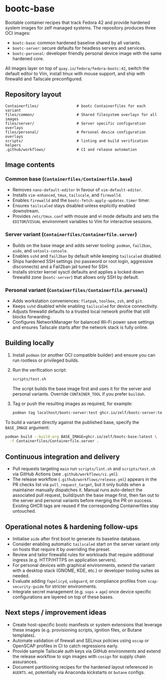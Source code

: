# bootc-base

Bootable container recipes that track Fedora 42 and provide hardened system
images for zelf managed systems. The repository produces three OCI images:

- `bootc-base`: common hardened baseline shared by all variants.
- `bootc-server`: secure defaults for headless servers and services.
- `bootc-personal`: developer friendly personal device image with the same
  hardened core.

All images layer on top of `quay.io/fedora/fedora-bootc:42`, switch the default
editor to Vim, install tmux with mouse support, and ship with firewalld and
Tailscale preconfigured.

## Repository layout

```
Containerfiles/                 # bootc Containerfiles for each variant
files/common/                   # Shared filesystem overlays for all images
files/server/                   # Server specific configuration overlays
files/personal/                 # Personal device configuration overlays
scripts/                        # linting and build verification helpers
.github/workflows/              # CI and release automation
```

## Image contents

### Common base (`Containerfiles/Containerfile.base`)

- Removes `nano-default-editor` in favour of `vim-default-editor`.
- Installs `vim-enhanced`, `tmux`, `tailscale`, and `firewalld`.
- Enables `firewalld` and the `bootc-fetch-apply-updates.timer` timer.
- Ensures `tailscaled` stays disabled unless explicitly enabled downstream.
- Provides `/etc/tmux.conf` with mouse and vi mode defaults and sets the
  `EDITOR`/`VISUAL` environment variables to Vim for interactive sessions.

### Server variant (`Containerfiles/Containerfile.server`)

- Builds on the base image and adds server tooling: `podman`, `fail2ban`,
  `aide`, and `setools-console`.
- Enables `sshd` and `fail2ban` by default while keeping `tailscaled` disabled.
- Ships hardened SSH settings (no password or root login, aggressive
  disconnects) and a Fail2ban jail tuned for SSH.
- Installs stricter kernel sysctl defaults and applies a locked down
  firewalld zone (`bootc-server`) that allows only SSH by default.

### Personal variant (`Containerfiles/Containerfile.personal`)

- Adds workstation conveniences: `flatpak`, `toolbox`, `zsh`, and `git`.
- Keeps `sshd` disabled while enabling `tailscaled` for device connectivity.
- Adjusts firewalld defaults to a trusted local network profile that still
  blocks forwarding.
- Configures NetworkManager for balanced Wi-Fi power save settings and ensures
  Tailscale starts after the network stack is fully online.

## Building locally

1. Install `podman` (or another OCI compatible builder) and ensure you can run
   rootless or privileged builds.
2. Run the verification script:

   ```bash
   scripts/test.sh
   ```

   The script builds the base image first and uses it for the server and
   personal variants. Override `CONTAINER_TOOL` if you prefer `buildah`.
3. Tag or push the resulting images as required, for example:

   ```bash
   podman tag localhost/bootc-server:test ghcr.io/zelf/bootc-server:test
   ```

To build a variant directly against the published base, specify the
`BASE_IMAGE` argument:

```bash
podman build --build-arg BASE_IMAGE=ghcr.io/zelf/bootc-base:latest \
  -f Containerfiles/Containerfile.server .
```

## Continuous integration and delivery

- Pull requests targeting `main` run `scripts/lint.sh` and `scripts/test.sh`
  via GitHub Actions (see `.github/workflows/ci.yml`).
- The release workflow (`.github/workflows/release.yml`) appears in the PR
  checks list via `pull_request_target`, but it only builds when a maintainer
  manually dispatches it. Manual runs auto-detect the associated pull request,
  build/push the base image first, then fan out to the server and personal
  variants before merging the PR on success. Existing GHCR tags are reused if
  the corresponding Containerfiles stay untouched.

## Operational notes & hardening follow-ups

- Initialise `aide` after first boot to generate its baseline database.
- Consider enabling automatic `tailscaled` start on the server variant only on
  hosts that require it by overriding the preset.
- Review and tailor firewalld rules for workloads that require additional
  ingress (e.g. HTTP/HTTPS on application servers).
- For personal devices with graphical environments, extend the variant with a
  desktop stack (GNOME, KDE, etc.) or developer tooling suites as needed.
- Evaluate adding `fapolicyd`, `usbguard`, or compliance profiles from
  `scap-security-guide` for stricter environments.
- Integrate secret management (e.g. `sops` + `age`) once device specific
  configurations are layered on top of these bases.

## Next steps / improvement ideas

- Create host-specific bootc manifests or system extensions that leverage these
  images (e.g. provisioning scripts, ignition files, or Butane templates).
- Automate validation of firewall and SELinux policies using `oscap` or
  OpenSCAP profiles in CI to catch regressions early.
- Provide sample Tailscale auth keys via GitHub environments and extend the
  release workflow to sign images with `cosign` for supply chain assurances.
- Document partitioning recipes for the hardened layout referenced in
  `AGENTS.md`, potentially via Anaconda kickstarts or `butane` configs.

